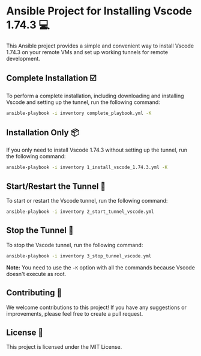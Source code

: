 # Ansible Project for Installing Vscode 1.74.3 💻

This Ansible project provides a simple and convenient way to install Vscode 1.74.3 on your remote VMs and set up working tunnels for remote development.

## Complete Installation ☑️

To perform a complete installation, including downloading and installing Vscode and setting up the tunnel, run the following command:

```bash
ansible-playbook -i inventory complete_playbook.yml -K
```

## Installation Only 📦

If you only need to install Vscode 1.74.3 without setting up the tunnel, run the following command:

```bash
ansible-playbook -i inventory 1_install_vscode_1.74.3.yml -K
```

## Start/Restart the Tunnel 🔁

To start or restart the Vscode tunnel, run the following command:

```bash
ansible-playbook -i inventory 2_start_tunnel_vscode.yml
```

## Stop the Tunnel 🚫

To stop the Vscode tunnel, run the following command:

```bash
ansible-playbook -i inventory 3_stop_tunnel_vscode.yml
```

**Note:** You need to use the `-K` option with all the commands because Vscode doesn't execute as root.

## Contributing 🤝

We welcome contributions to this project! If you have any suggestions or improvements, please feel free to create a pull request.

## License 📄

This project is licensed under the MIT License.
